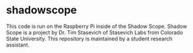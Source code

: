 # shadowscope
This code is run on the Raspberry Pi inside of the Shadow Scope. Shadow Scope is a project by Dr. Tim Stasevich of Stasevich Labs from Colorado State University. This repository is maintained by a student research assistant.
